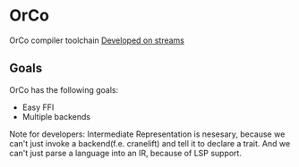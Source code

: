 # OrCo
OrCo compiler toolchain
[Developed on streams](https://www.youtube.com/playlist?list=PLvZASPqsD2VjqJ6968gEhoLlCn0i0rqHH)

## Goals
OrCo has the following goals:
- Easy FFI
- Multiple backends

Note for developers:
Intermediate Representation is nesesary, because
we can't just invoke a backend(f.e. cranelift) and
tell it to declare a trait. And we can't just parse
a language into an IR, because of LSP support.
